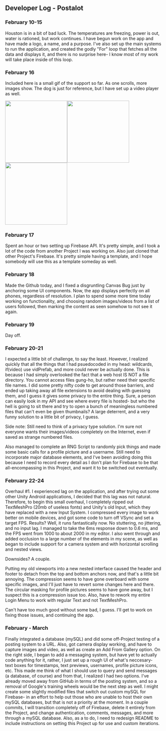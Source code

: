 ## Developer Log - Postalot


### February 10-15

Houston is in a bit of bad luck. The temperatures are freezing, power is out, water is rationed, but work continues. I have begun work on the app and have made a logo,
a name, and a purpose. I've also set up the main systems to run the application, and created the godly "For" loop that fetches all the data and displays it, 
and there is no surprise here- I know most of my work will take place inside of this loop.

### February 16

Included here is a small gif of the support so far. As one scrolls, more images show. The dog is just for reference, but I have set up a video player as well.

<img src="https://dc602.4shared.com/img/7UrzG9IYea/s24/177bca80928/Screenshot_20210219-172921?async&rand=0.8009396622360541" width="200" /><img src="https://dc602.4shared.com/img/uEToCqGHiq/s24/177bca80928/Screenshot_20210219-173040?async&rand=0.2921840471421875" width="200" /><img src="https://media0.giphy.com/media/CZJAfNVlto9TuYf561/giphy.gif" width="200" />

### February 17

Spent an hour or two setting up Firebase API. It's pretty simple, and I took a lot of the code from another Project I was working on. Also just cloned that other
Project's Firebase. It's pretty simple having a template, and I hope somebody will use this as a template someday as well.


### February 18

Made the Github today, and I fixed a disgruntling Canvas Bug just by anchoring some UI components. Now, the app displays perfectly on all phones, regardless of 
resolution. I plan to spend some more time today working on functionality, and choosing random images/videos from a list of users followed, then marking the content 
as seen somehow to not see it again.


### February 19

Day off.


### February 20-21 

I expected a little bit of challenge, to say the least. However, I realized quickly that all the things that I had psuedocoded in my head: wildcards, if(video) use vidPrefab, and more could never be actually done. This is because I had simply overlooked the fact that a web host IS NOT a file directory. You cannot access files gung-ho, but rather need their specific file names. I did some pretty nifty code to get around those barriers, and ended up taking away all file extensions to avoid dealing with guessing them, and I guess it gives some privacy to the entire thing. Sure, a person can easily look in my API and see where every file is hosted- but who the hell is going to sit there and try to open a bunch of meaningless numbered files that can't even be given thumbnails? A large deterrent, and a very funny solution to a little bit of privacy, I guess. 

Side note: Still need to think of a privacy type solution. I'm sure not everyone wants their images/videos completely on the Internet, even if saved as strange numbered files.

Also managed to complete an RNG Script to randomly pick things and made some basic calls for a profile picture and a username. Still need to incorporate major database elements, and I've been avoiding doing this because I need to record every detail as I don't plan for Firebase to be that all-encompassing in this Project, and want it to be switched out eventually.

### February 22-24

Overhaul #1. I experienced lag on the application, and after trying out some other Unity Android applications, I decided that this lag was not natural. Therefore, to begin this small overhaul, I completely ripped out TextMeshPro (20mb of useless fonts) and Unity's old Input, which they have replaced with a new Input System. I compressed every image to work better on mobile devices, and got some code to turn off VSync and set a target FPS. Results? Well, it runs fantastically now. No stuttering, no jittering, and no input lag. I managed to take the 6ms response down to 0.6 ms, and the FPS went from 1000 to about 2000 in my editor. I also went through and added occlusion to a large number of the elements in my scene, as well as began to include support for a camera system and with horizontal scrolling and nested views.

Downsides? A couple. 

Putting my old viewports into a new nested interface caused the header and footer to detach from the top and bottom anchors now, and that's a little bit annoying.
The compression seems to have gone overboard with some specific images, and I'll just have to revert some changes here and there.
The circular masking for profile pictures seems to have gone away, but I suspect this is a compression issue too.
Also, have to rework my entire Login Menu to work with regular Text and not TextMeshPro.

Can't have too much good without some bad, I guess. I'll get to work on fixing those issues, and continuing the app.

### February - March

Finally integrated a database (mySQL) and did some off-Project testing of a posting system to a URL. Also, got camera display working, and have to capture images and video, as well as create an Add From Gallery option. On the right side, I began to add a messaging system, but have yet to actually code anything for it, rather, I just set up a rough UI of what's neccesary- text boxes for timestamps, text previews, usernames, profile picture icons, etc. This made me think of what I should use to query and send messages (a database, of course) and from that, I realized I had two options. I've already moved away from GitHub in terms of the posting system, and so a removal of Google's training wheels would be the next step as well. I might create some slightly modified files that switch out custom mySQL for Firebase- in an effort to help out those who are unable to host their own mySQL databases, but that is not a priority at the moment. In a couple commits, I will transition completely off of Firebase, delete it entirely from the Project, and change authentication, comments, messages, and more through a mySQL database. Also, as a to do, I need to redesign README to include instructions on setting this Project up for use and custom iterations. 
